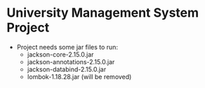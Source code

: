 # University Management System Project

* Project needs some jar files to run:
    * jackson-core-2.15.0.jar
    * jackson-annotations-2.15.0.jar
    * jackson-databind-2.15.0.jar
    * lombok-1.18.28.jar (will be removed)
